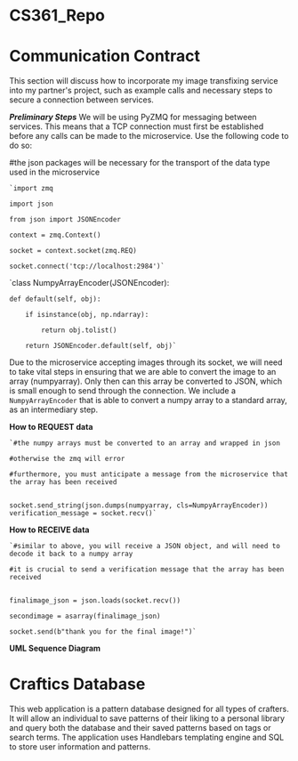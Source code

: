 # CS361_Repo

# Communication Contract
This section will discuss how to incorporate my image transfixing service into my partner's project, such as example calls and necessary steps to secure a connection between services.

**_Preliminary Steps_**
We will be using PyZMQ for messaging between services. This means that a TCP connection must first be established before any calls can be made to the microservice. Use the following code to do so: &nbsp;

 #the json packages will be necessary for the transport of the data type used in the microservice &nbsp;

    `import zmq               

    import json            

    from json import JSONEncoder

    context = zmq.Context() 

    socket = context.socket(zmq.REQ)

    socket.connect('tcp://localhost:2984')` 


`class NumpyArrayEncoder(JSONEncoder):  

    def default(self, obj):

        if isinstance(obj, np.ndarray):

            return obj.tolist()

        return JSONEncoder.default(self, obj)` 

Due to the microservice accepting images through its socket, we will need to take vital steps in ensuring that we
are able to convert the image to an array (numpyarray). Only then can this array be converted to JSON, which is 
small enough to send through the connection. We include a `NumpyArrayEncoder` that is able to convert a numpy array to 
a standard array, as an intermediary step. 

**How to REQUEST data** &nbsp; 

    `#the numpy arrays must be converted to an array and wrapped in json

    #otherwise the zmq will error

    #furthermore, you must anticipate a message from the microservice that the array has been received


    socket.send_string(json.dumps(numpyarray, cls=NumpyArrayEncoder))     
    verification_message = socket.recv()`

**How to RECEIVE data** &nbsp;

    `#similar to above, you will receive a JSON object, and will need to decode it back to a numpy array

    #it is crucial to send a verification message that the array has been received


    finalimage_json = json.loads(socket.recv())

    secondimage = asarray(finalimage_json)

    socket.send(b"thank you for the final image!")`

**UML Sequence Diagram**


# Craftics Database

This web application is a pattern database designed for all types of crafters. It will allow an individual to save patterns of their liking to a personal library and query both the database and their saved patterns based on tags or search terms. The application uses Handlebars templating engine and SQL to store user information and patterns. 